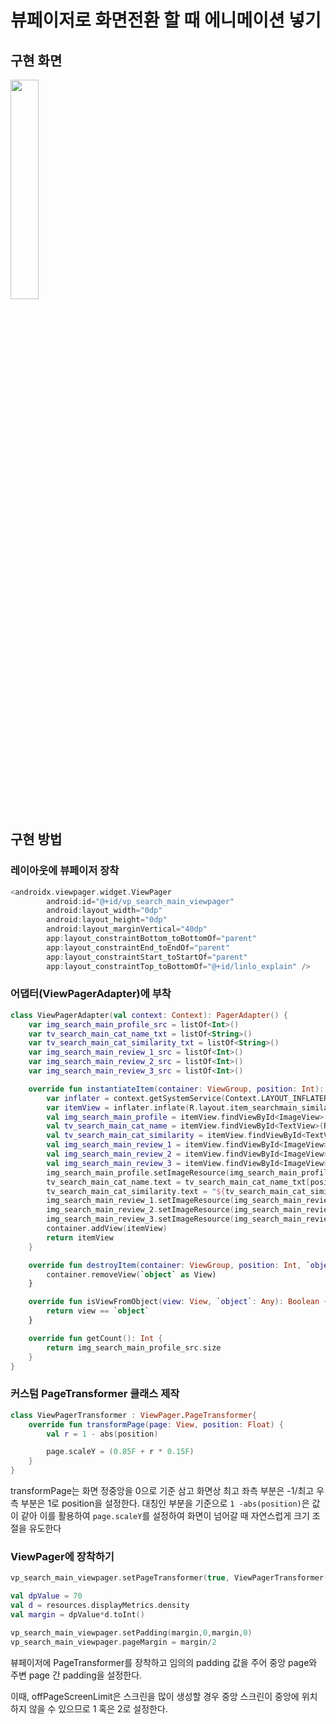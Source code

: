 # 뷰페이저로 화면전환 할 때 에니메이션 넣기

## 구현 화면

<img src = "https://user-images.githubusercontent.com/54518925/86801141-ae56fb80-c0ae-11ea-8b29-4b68fded4097.gif" width = 30%/>

## 구현 방법

### 레이아웃에 뷰페이저 장착

```groovy
<androidx.viewpager.widget.ViewPager
        android:id="@+id/vp_search_main_viewpager"
        android:layout_width="0dp"
        android:layout_height="0dp"
        android:layout_marginVertical="40dp"
        app:layout_constraintBottom_toBottomOf="parent"
        app:layout_constraintEnd_toEndOf="parent"
        app:layout_constraintStart_toStartOf="parent"
        app:layout_constraintTop_toBottomOf="@+id/linlo_explain" />
```

### 어댑터(ViewPagerAdapter)에 부착

```kotlin
class ViewPagerAdapter(val context: Context): PagerAdapter() {
    var img_search_main_profile_src = listOf<Int>()
    var tv_search_main_cat_name_txt = listOf<String>()
    var tv_search_main_cat_similarity_txt = listOf<String>()
    var img_search_main_review_1_src = listOf<Int>()
    var img_search_main_review_2_src = listOf<Int>()
    var img_search_main_review_3_src = listOf<Int>()

    override fun instantiateItem(container: ViewGroup, position: Int): Any {
        var inflater = context.getSystemService(Context.LAYOUT_INFLATER_SERVICE) as LayoutInflater
        var itemView = inflater.inflate(R.layout.item_searchmain_similar, container, false)
        val img_search_main_profile = itemView.findViewById<ImageView>(R.id.img_search_main_profile)
        val tv_search_main_cat_name = itemView.findViewById<TextView>(R.id.tv_search_main_cat_name)
        val tv_search_main_cat_similarity = itemView.findViewById<TextView>(R.id.tv_search_main_cat_similarity)
        val img_search_main_review_1 = itemView.findViewById<ImageView>(R.id.img_search_main_review_1)
        val img_search_main_review_2 = itemView.findViewById<ImageView>(R.id.img_search_main_review_2)
        val img_search_main_review_3 = itemView.findViewById<ImageView>(R.id.img_search_main_review_3)
        img_search_main_profile.setImageResource(img_search_main_profile_src[position])
        tv_search_main_cat_name.text = tv_search_main_cat_name_txt[position]
        tv_search_main_cat_similarity.text = "${tv_search_main_cat_similarity_txt[position]}%"
        img_search_main_review_1.setImageResource(img_search_main_review_1_src[position])
        img_search_main_review_2.setImageResource(img_search_main_review_2_src[position])
        img_search_main_review_3.setImageResource(img_search_main_review_3_src[position])
        container.addView(itemView)
        return itemView
    }

    override fun destroyItem(container: ViewGroup, position: Int, `object`: Any) {
        container.removeView(`object` as View)
    }

    override fun isViewFromObject(view: View, `object`: Any): Boolean {
        return view == `object`
    }

    override fun getCount(): Int {
        return img_search_main_profile_src.size
    }
}
```

### 커스텀 PageTransformer 클래스 제작

```kotlin
class ViewPagerTransformer : ViewPager.PageTransformer{
    override fun transformPage(page: View, position: Float) {
        val r = 1 - abs(position)

        page.scaleY = (0.85F + r * 0.15F)
    }
}
```

transformPage는 화면 정중앙을 0으로 기준 삼고 화면상 최고 좌측 부분은 -1/최고 우측 부분은 1로 position을 설정한다. 대칭인 부분을 기준으로 `1 -abs(position)`은 값이 같아 이를 활용하여 `page.scaleY`를 설정하여 화면이 넘어갈 때 자연스럽게 크기 조절을 유도한다

### ViewPager에 장착하기

```kotlin
vp_search_main_viewpager.setPageTransformer(true, ViewPagerTransformer())

val dpValue = 70
val d = resources.displayMetrics.density
val margin = dpValue*d.toInt()

vp_search_main_viewpager.setPadding(margin,0,margin,0)
vp_search_main_viewpager.pageMargin = margin/2
```

뷰페이저에 PageTransformer를 장착하고 임의의 padding 값을 주어 중앙 page와 주변 page 간 padding을 설정한다.

이때, offPageScreenLimit은 스크린을 많이 생성할 경우 중앙 스크린이 중앙에 위치하지 않을 수 있으므로 1 혹은 2로 설정한다.